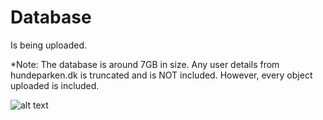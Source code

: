 # Database
Is being uploaded.


*Note: The database is around 7GB in size. Any user details from hundeparken.dk is truncated and is NOT included. However, every object uploaded is included.

![alt text](https://i.imgur.com/PSFAWC5.png)
